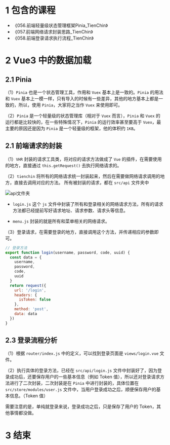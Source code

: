 # 1 包含的课程

* 《056.前端轻量级状态管理框架Pinia_TienChin》
* 《057.前端网络请求封装思路_TienChin》
* 《058.前端登录请求执行流程_TienChin》


# 2 Vue3 中的数据加载

## 2.1 Pinia

（1）`Pinia` 也是一个状态管理工具，作用和 `Vuex` 基本上是一致的。`Pinia` 的用法和 `Vuex` 基本上一模一样，只有导入的时候有一些差异，其他的地方基本上都是一致的，所以，使用 `Pinia`，大家将之当作 `Vuex` 来使用即可。

（2）`Pinia` 是一个轻量级的状态管理库（相对于 `Vuex` 而言），`Pinia` 和 `Vuex` 的运行都是比较快的，在一些特殊情况下，`Pinia` 的运行效率甚至要高于 `Vuex`，最主要的原因还是因为 `Pinia` 是一个轻量级的框架，他的体积约 `1KB`。


## 2.1 前端请求的封装

（1）`VHR` 封装的请求工具类，将对应的请求方法做成了 `Vue` 的插件，在需要使用的地方，直接通过 `this.getRequest()` 去执行网络请求的。

（2）`tienchin` 将所有的网络请求统一封装起来，然后在需要做网络请求调用的地方，直接去调用对应的方法。
所有被封装的请求，都在 `src/api` 文件夹中

![api文件夹](http://image.mktongxue.com/202208/006.png)

- `login.js` 这个 `js` 文件中封装了所有和登录相关的网络请求方法，所有的请求方法都已经提前写好请求地址、请求参数、请求头等信息。

- `menu.js` 封装的就是所有和菜单相关的网络请求。

（3）登录请求，在需要登录的地方，直接调用这个方法，并传递相应的参数即可。

```javascript
// 登录方法
export function login(username, password, code, uuid) {
  const data = {
    username,
    password,
    code,
    uuid
  }
  return request({
    url: '/login',
    headers: {
      isToken: false
    },
    method: 'post',
    data: data
  })
}
```


## 2.3 登录流程分析

（1）根据 `router/index.js` 中的定义，可以找到登录页面是 `views/login.vue` 文件。

（2）执行具体的登录方法，已经在 `src/api/login.js` 文件中封装好了，因为登录成功后，还要保存用户的一些基本信息（例如 Token 值），所以还对登录请求方法进行了二次封装，二次封装是在 `Pinia` 中进行封装的，具体位置在 `src/store/modules/user.js` 文件中，当用户登录成功之后，顺便保存用户的基本信息。（Token 值）

需要注意的是，单纯就登录来说，登录成功之后，只是保存了用户的 Token，其他事情都没做。


# 3 结束
